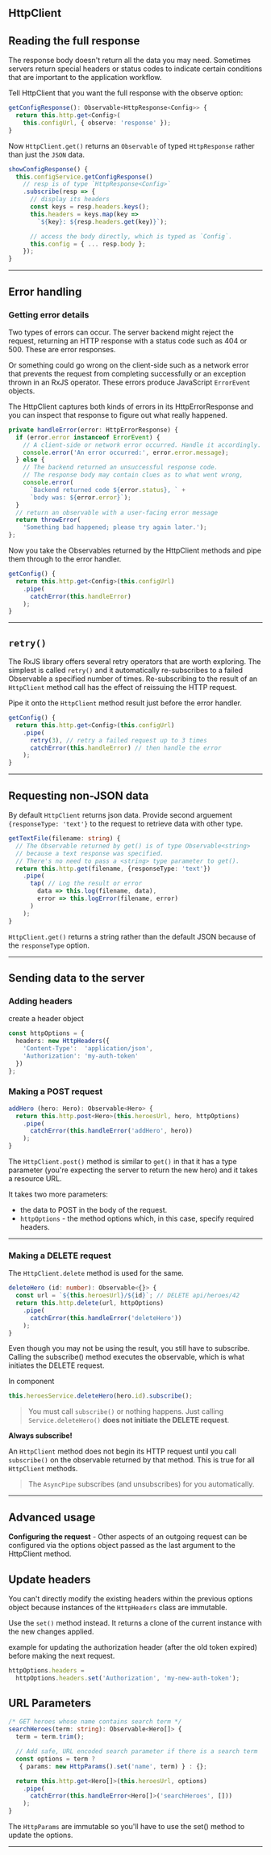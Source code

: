 HttpClient
---


## Reading the full response

The response body doesn't return all the data you may need. Sometimes servers return special headers or status codes to indicate certain conditions that are important to the application workflow.

Tell HttpClient that you want the full response with the observe option:

```ts
getConfigResponse(): Observable<HttpResponse<Config>> {
  return this.http.get<Config>(
    this.configUrl, { observe: 'response' });
}
```

Now `HttpClient.get()` returns an `Observable` of typed `HttpResponse` rather than just the `JSON` data.

```ts
showConfigResponse() {
  this.configService.getConfigResponse()
    // resp is of type `HttpResponse<Config>`
    .subscribe(resp => {
      // display its headers
      const keys = resp.headers.keys();
      this.headers = keys.map(key =>
        `${key}: ${resp.headers.get(key)}`);

      // access the body directly, which is typed as `Config`.
      this.config = { ... resp.body };
    });
}
```

---

## Error handling

### Getting error details

Two types of errors can occur. The server backend might reject the request, returning an HTTP response with a status code such as 404 or 500. These are error responses.

Or something could go wrong on the client-side such as a network error that prevents the request from completing successfully or an exception thrown in an RxJS operator. These errors produce JavaScript `ErrorEvent` objects.

The HttpClient captures both kinds of errors in its HttpErrorResponse and you can inspect that response to figure out what really happened.

```ts
private handleError(error: HttpErrorResponse) {
  if (error.error instanceof ErrorEvent) {
    // A client-side or network error occurred. Handle it accordingly.
    console.error('An error occurred:', error.error.message);
  } else {
    // The backend returned an unsuccessful response code.
    // The response body may contain clues as to what went wrong,
    console.error(
      `Backend returned code ${error.status}, ` +
      `body was: ${error.error}`);
  }
  // return an observable with a user-facing error message
  return throwError(
    'Something bad happened; please try again later.');
};
```

Now you take the Observables returned by the HttpClient methods and pipe them through to the error handler.

```ts
getConfig() {
  return this.http.get<Config>(this.configUrl)
    .pipe(
      catchError(this.handleError)
    );
}
```

---

## `retry()`

The RxJS library offers several retry operators that are worth exploring. The simplest is called `retry()` and it automatically re-subscribes to a failed Observable a specified number of times. Re-subscribing to the result of an `HttpClient` method call has the effect of reissuing the HTTP request.

Pipe it onto the `HttpClient` method result just before the error handler.

```ts
getConfig() {
  return this.http.get<Config>(this.configUrl)
    .pipe(
      retry(3), // retry a failed request up to 3 times
      catchError(this.handleError) // then handle the error
    );
}
```

---

## Requesting non-JSON data

By default `HttpClient` returns json data. Provide second arguement `{responseType: 'text'}` to the request to retrieve data with other type.

```ts
getTextFile(filename: string) {
  // The Observable returned by get() is of type Observable<string>
  // because a text response was specified.
  // There's no need to pass a <string> type parameter to get().
  return this.http.get(filename, {responseType: 'text'})
    .pipe(
      tap( // Log the result or error
        data => this.log(filename, data),
        error => this.logError(filename, error)
      )
    );
}
```

`HttpClient.get()` returns a string rather than the default JSON because of the `responseType` option.

---

## Sending data to the server

### Adding headers

create a header object

```ts
const httpOptions = {
  headers: new HttpHeaders({
    'Content-Type':  'application/json',
    'Authorization': 'my-auth-token'
  })
};
```

### Making a POST request

```ts
addHero (hero: Hero): Observable<Hero> {
  return this.http.post<Hero>(this.heroesUrl, hero, httpOptions)
    .pipe(
      catchError(this.handleError('addHero', hero))
    );
}
```

The `HttpClient.post()` method is similar to `get()` in that it has a type parameter (you're expecting the server to return the new hero) and it takes a resource URL.

It takes two more parameters:

- the data to POST in the body of the request.
- `httpOptions` - the method options which, in this case, specify required headers.


----

### Making a DELETE request

The `HttpClient.delete` method is used for the same.

```ts
deleteHero (id: number): Observable<{}> {
  const url = `${this.heroesUrl}/${id}`; // DELETE api/heroes/42
  return this.http.delete(url, httpOptions)
    .pipe(
      catchError(this.handleError('deleteHero'))
    );
}
```

Even though you may not be using the result, you still have to subscribe. Calling the subscribe() method executes the observable, which is what initiates the DELETE request.

In component

```ts
this.heroesService.deleteHero(hero.id).subscribe();
```

>You must call `subscribe()` or nothing happens. Just calling `Service.deleteHero()` **does not initiate the DELETE request**.

**Always subscribe!**

An `HttpClient` method does not begin its HTTP request until you call `subscribe()` on the observable returned by that method. This is true for all `HttpClient` methods.

> The `AsyncPipe` subscribes (and unsubscribes) for you automatically.

---

## Advanced usage

**Configuring the request** - Other aspects of an outgoing request can be configured via the options object passed as the last argument to the HttpClient method.

## Update headers

You can't directly modify the existing headers within the previous options object because instances of the `HttpHeaders` class are immutable.

Use the `set()` method instead. It returns a clone of the current instance with the new changes applied.

example for updating the authorization header (after the old token expired) before making the next request.

```ts
httpOptions.headers =
  httpOptions.headers.set('Authorization', 'my-new-auth-token');
```

## URL Parameters

```ts
/* GET heroes whose name contains search term */
searchHeroes(term: string): Observable<Hero[]> {
  term = term.trim();

  // Add safe, URL encoded search parameter if there is a search term
  const options = term ?
   { params: new HttpParams().set('name', term) } : {};

  return this.http.get<Hero[]>(this.heroesUrl, options)
    .pipe(
      catchError(this.handleError<Hero[]>('searchHeroes', []))
    );
}
```

The `HttpParams` are immutable so you'll have to use the set() method to update the options.














---
